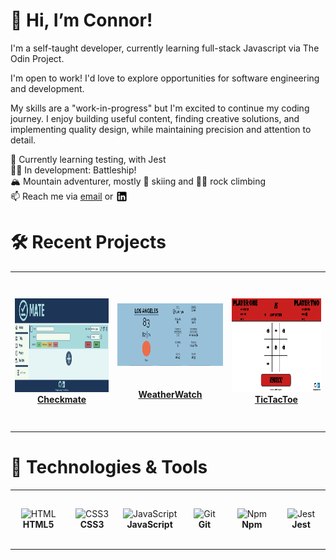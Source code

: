 # 👋 Hi, I’m Connor! 

I'm a self-taught developer, currently learning full-stack Javascript via The Odin Project.  
  
I'm open to work! I'd love to explore opportunities for software engineering and development.  

My skills are a "work-in-progress" but I'm excited to continue my coding journey. I enjoy building useful content, finding creative solutions, and implementing quality design, while maintaining precision and attention to detail.

🌱 Currently learning testing, with Jest  
🧑‍💻 In development: Battleship!  
🏔️ Mountain adventurer, mostly 🎿 skiing and 🧗‍♂️ rock climbing  
📫 Reach me via <a href="mailto:connor.warme@gmail.com">email</a> or <a href="https://www.linkedin.com/in/connor-warme-13c8"><img src="https://github.com/connorwarme/weather/blob/main/src/icons/linkedin.svg" height="20" width="20" align="top"/></a>  


# 🛠️ Recent Projects  
  
<table>
  <tr>
    <td align="center" height="250" width="400">
      <a href="https://connorwarme.github.io/toDo/" target="_blank">
      <img
        src="https://github.com/connorwarme/toDo/blob/main/screenshots/to-do.png?raw=true"
        width="300"
        height="150"
        alt="To-Do"
      />
      </a>
      <br /><strong><a href="https://connorwarme.github.io/toDo/" target="_blank">Checkmate</a></strong>
    </td>
    <td align="center" height="250" width="400">
      <a href="https://connorwarme.github.io/weather/" target="_blank">
      <img
        src="https://github.com/connorwarme/weather/blob/main/screenshots/la.png?raw=true 'preview'"
        width="400"
        height="100"
        alt="Weather App"
      />
      </a>
      <br />
      <br/>
      <br/><strong><a href="https://connorwarme.github.io/weather/" target="_blank">WeatherWatch</a></strong>
    </td>
    <td align="center" height="250" width="400">
      <a href="https://connorwarme.github.io/tictactoe/" target="_blank">
      <img
        src="https://github.com/connorwarme/tictactoe/blob/main/Screenshot%202022-10-05%20at%2018-26-57%20TicTacToe.png?raw=true"
        width="300"
        height="150"
        alt="TicTacToe"
      />
      </a>
      <br /><strong><a href="https://connorwarme.github.io/tictactoe/" target="_blank">TicTacToe</a></strong>
    </td>
  <tr>
</table>  
  
# 🧰 Technologies & Tools  

<table>
  <tr>
    <td align="center" height="90" width="108">
      <img
        src="https://cdn.jsdelivr.net/gh/devicons/devicon/icons/html5/html5-plain.svg"
        width="48"
        height="48"
        alt="HTML"
      />
      <br /><strong>HTML5</strong>
    </td>
    <td align="center" height="90" width="108">
      <img
        src="https://cdn.jsdelivr.net/gh/devicons/devicon/icons/css3/css3-plain.svg"
        width="48"
        height="48"
        alt="CSS3"
      />
      <br /><strong>CSS3</strong>
    </td>
    <td align="center" height="90" width="108">
      <img
        src="https://cdn.jsdelivr.net/gh/devicons/devicon/icons/javascript/javascript-plain.svg"
        width="48"
        height="48"
        alt="JavaScript"
      />
      <br /><strong>JavaScript</strong>
    </td>
    <td align="center" height="90" width="108">
      <img
        src="https://cdn.jsdelivr.net/gh/devicons/devicon/icons/git/git-original.svg"
        width="48"
        height="48"
        alt="Git"
      />
      <br /><strong>Git</strong>
    </td>
    <td align="center" height="90" width="108">
      <img
        src="https://cdn.jsdelivr.net/gh/devicons/devicon/icons/npm/npm-original-wordmark.svg"
        width="48"
        height="48"
        alt="Npm"
      />
      <br /><strong>Npm</strong>
    </td>
    <td align="center" height="90" width="108">
      <img
        src="https://cdn.jsdelivr.net/gh/devicons/devicon/icons/jest/jest-plain.svg"
        width="48"
        height="48"
        alt="Jest"
      />
      <br /><strong>Jest</strong>
    </td>
  <tr>
</table>
